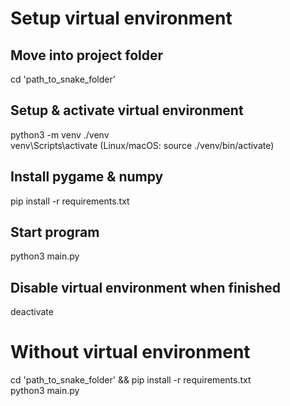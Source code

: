 # Setup virtual environment

## Move into project folder
cd 'path_to_snake_folder'
## Setup & activate virtual environment         
python3 -m venv ./venv              
venv\Scripts\activate (Linux/macOS: source ./venv/bin/activate)
## Install pygame & numpy
pip install -r requirements.txt  
## Start program
python3 main.py

## Disable virtual environment when finished
deactivate

# Without virtual environment
cd 'path_to_snake_folder' && pip install -r requirements.txt  
python3 main.py